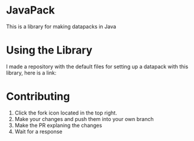 # JavaPack

This is a library for making datapacks in Java

# Using the Library

I made a repository with the default files for setting up a datapack with this library, here is a link: 

# Contributing

1. Click the fork icon located in the top right.
2. Make your changes and push them into your own branch
3. Make the PR explaning the changes
4. Wait for a response
